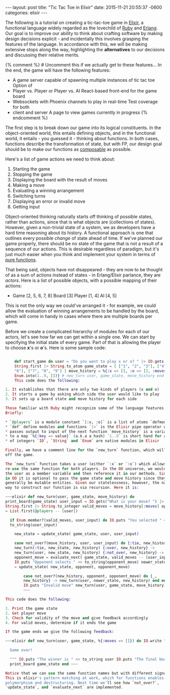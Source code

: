 --- layout: post title:  "Tic Tac Toe in Elixir" date:   2015-11-21 20:55:37
-0600 categories: elixir ---

The following is a tutorial on creating a tic-tac-toe game in
[Elixir](http://wwww.elixir-lang.org), a functional language widely regarded as
the lovechild of [Ruby](http://www.ruby-lang.org) and
[Erlang](http://www.erlang.org/). Our goal is to improve our ability to think
about crafting software by making design decisions explicit - and incidentally
this involves grasping the features of the language. In accordance with this,
we will be making extensive stops along the way, highlighting the
**alternatives** to our decisions and discussing their relative merits.

{% comment %} # Uncomment this if we actually get to these features...  In the
end, the game will have the following features:

* A game server capable of spawning multiple instances of tic tac toe Option of
* Player vs. Player or Player vs. AI React-based front-end for the game board
* Websockets with Phoenix channels to play in real-time Test coverage for both
* client and server A page to view games currently in progress
{% endcomment %}

The first step is to break down our game into its logical constituents. In the
object-oriented world, this entails defining objects, and in the functional
world, it entails - you guessed it - thinking about functions. In both cases,
functions describe the transformation of state, but with FP, our design goal
should be to make our functions as
[composable](https://en.wikipedia.org/wiki/Function_composition) as possible.

Here's a list of game actions we need to think about:

1. Starting the game
2. Stopping the game
3. Displaying the board with the result of moves
4. Making a move
5. Evaluating a winning arrangement
6. Switching turns
7. Displaying an error or invalid move
8. Getting input

Object-oriented thinking naturally starts off thinking of possible states,
rather than actions, since that is what objects are (collections of states).
However, given a non-trivial state of a system, we as developers have a hard
time reasoning about its history. A functional approach is one that outlines
every possible *change* of state ahead of time. If we've planned our game
properly, there should be no state of the game that is not a result of
a sequence of our actions. This is desirable regardless of paradigm, but it's
just much easier when you think and implement your system in terms of [pure
functions](https://en.wikipedia.org/wiki/Pure_function).

That being said, objects have not disappeared - they are now to be thought of
as a sum of actions instead of states - in Erlang/Elixir parlance, they are
*actors*. Here is a list of possible objects, with a possible mapping of their
actions:

* Game [2, 5, 6, 7, 8] Board [3] Player [1, 4] AI [4, 5]

This is not the only way we could've arranged it - for example, we could allow
the evaluation of winning arrangements to be handled by the board, which will
come in handy in cases where there are multiple boards per game.

Before we create a complicated hierarchy of modules for each of our actors,
let's see how far we can get within a single one. We can start by specifying
the initial state of every game. Part of that is allowing the player to choose
**x**'s or **o**'s. Here is some sample code:

~~~elixir defmodule TicTacToe do @players [:x, :o]

    def start_game do user = "Do you want to play x or o? " |> IO.gets |>
    String.first |> String.to_atom game_state = [ ["1", "2", "3"], ["4", "5",
    "6"], ["7", "8", "9"] ] move_history = %{:x => [], :o => [], :moves =>
    Enum.into(1..9, [])} # new_turn user, game_state, move_history end end ~~~
    This code does the following:

1. It establishes that there are only two kinds of players (x and o)
2. It starts a game by asking which side the user would like to play
3. It sets up a board state and move history for each side

Those familiar with Ruby might recognize some of the language features.
Briefly:

* `@players` is a module constant `[:x, :o]` is a list of atoms `defmodule` and
* `def` define modules and functions `|>` is the Elixir pipe operator which
* passes output to input of the next function `move_history` is a variable set
* to a map `%{:key => value}` (a.k.a a hash) `1..9` is short hand for a range
* of integers `IO`, `String` and `Enum` are native modules in Elixir

Finally, we have a comment line for the `new_turn` function, which will kick
off the game.

The `new_turn` function takes a user (either `:x` or `:o`) which allows us to
re-use the same function for both players. In the OO universe, we would store
the user as a member variable and then reference it in our methods. Similarly,
in OO it is optional to pass the game state and move history since they would
generally be mutable entities. Given our statelessness, however, the natural
way to construct our function is via recursion. Here it is:

~~~elixir def new_turn(user, game_state, move_history) do
print_board(game_state) user_input = IO.gets("What is your move? ") |>
String.first |> String.to_integer valid_moves = move_history[:moves] opponent
= List.first(@players -- [user])

  if Enum.member?(valid_moves, user_input) do IO.puts "You selected " <>
  to_string(user_input)

    new_state = update_state( game_state, user, user_input)

    case not_over?(move_history, user, user_input) do {:tie, new_history} ->
    new_turn(:tie, new_state, new_history) {:over, new_history} ->
    new_turn(user, new_state, new_history) {:not_over, new_history} ->
    opponent_move = evaluate_next( game_state, valid_moves -- [user_input])
    IO.puts "Opponent selects " <> to_string(opponent_move) newer_state
    = update_state( new_state, opponent, opponent_move) 

        case not_over?(new_history, opponent, opponent_move) do {_,
        new_history} -> new_turn(user, newer_state, new_history) end end else
        IO.puts "Invalid move" new_turn(user, game_state, move_history) end end
        ~~~

This code does the following:

1. Print the game state
2. Get player move
3. Check for validity of the move and give feedback accordingly
4. For valid moves, determine if it ends the game

If the game ends we give the following feedback:

~~~elixir def new_turn(user, game_state, %{:moves => []}) do IO.write """

  Game over!

  """ IO.puts "The winner is " <> to_string user IO.puts "The final board is"
  print_board game_state end ~~~

Notice that we can use the same function names but with different signatures.
This is elixir's pattern matching at work, which for functions enables
polymorphism and destructuring. Next time we'll see how `not_over?`,
`update_state`, and `evaluate_next` are implemented. 
